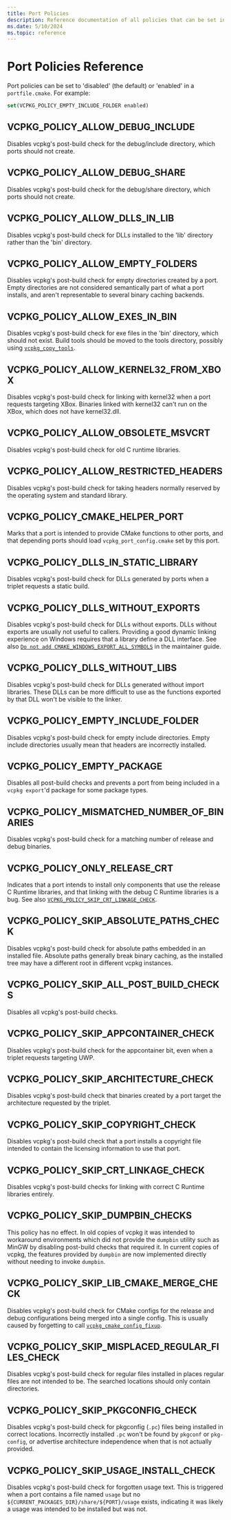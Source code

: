 ```yaml
---
title: Port Policies
description: Reference documentation of all policies that can be set in a port.
ms.date: 5/10/2024
ms.topic: reference
---
```

# Port Policies Reference

Port policies can be set to 'disabled' (the default) or 'enabled' in a `portfile.cmake`. For example:

```cmake
set(VCPKG_POLICY_EMPTY_INCLUDE_FOLDER enabled)
```

## VCPKG_POLICY_ALLOW_DEBUG_INCLUDE

Disables vcpkg's post-build check for the debug/include directory, which ports should not create.

## VCPKG_POLICY_ALLOW_DEBUG_SHARE

Disables vcpkg's post-build check for the debug/share directory, which ports should not create.

## VCPKG_POLICY_ALLOW_DLLS_IN_LIB

Disables vcpkg's post-build check for DLLs installed to the 'lib' directory rather than the 'bin' directory.

## VCPKG_POLICY_ALLOW_EMPTY_FOLDERS

Disables vcpkg's post-build check for empty directories created by a port. Empty directories are not considered semantically part of what a port installs, and aren't representable to several binary caching backends.

## VCPKG_POLICY_ALLOW_EXES_IN_BIN

Disables vcpkg's post-build check for exe files in the 'bin' directory, which should not exist. Build tools should be moved to the tools directory, possibly using [`vcpkg_copy_tools`](../maintainers/functions/vcpkg_copy_tools.md).

## VCPKG_POLICY_ALLOW_KERNEL32_FROM_XBOX

Disables vcpkg's post-build check for linking with kernel32 when a port requests targeting XBox. Binaries linked with kernel32 can't run on the XBox, which does not have kernel32.dll.

## VCPKG_POLICY_ALLOW_OBSOLETE_MSVCRT

Disables vcpkg's post-build check for old C runtime libraries.

## VCPKG_POLICY_ALLOW_RESTRICTED_HEADERS

Disables vcpkg's post-build check for taking headers normally reserved by the operating system and standard library.

## VCPKG_POLICY_CMAKE_HELPER_PORT

Marks that a port is intended to provide CMake functions to other ports, and that depending ports should load `vcpkg_port_config.cmake` set by this port.

## VCPKG_POLICY_DLLS_IN_STATIC_LIBRARY

Disables vcpkg's post-build check for DLLs generated by ports when a triplet requests a static build.

## VCPKG_POLICY_DLLS_WITHOUT_EXPORTS

Disables vcpkg's post-build check for DLLs without exports. DLLs without exports are usually not useful to callers. Providing a good dynamic linking experience on Windows requires that a library define a DLL interface. See also [`Do not add CMAKE_WINDOWS_EXPORT_ALL_SYMBOLS`](../contributing/maintainer-guide.md#do-not-add-cmake_windows_export_all_symbols) in the maintainer guide.

## VCPKG_POLICY_DLLS_WITHOUT_LIBS

Disables vcpkg's post-build check for DLLs generated without import libraries. These DLLs can be more difficult to use as the functions exported by that DLL won't be visible to the linker.

## VCPKG_POLICY_EMPTY_INCLUDE_FOLDER

Disables vcpkg's post-build check for empty include directories. Empty include directories usually mean that headers are incorrectly installed.

## VCPKG_POLICY_EMPTY_PACKAGE

Disables all post-build checks and prevents a port from being included in a `vcpkg export`'d package for some package types.

## VCPKG_POLICY_MISMATCHED_NUMBER_OF_BINARIES

Disables vcpkg's post-build check for a matching number of release and debug binaries.

## VCPKG_POLICY_ONLY_RELEASE_CRT

Indicates that a port intends to install only components that use the release C Runtime libraries, and that linking with the debug C Runtime libraries is a bug. See also [`VCPKG_POLICY_SKIP_CRT_LINKAGE_CHECK`](#vcpkg_policy_skip_crt_linkage_check).

## VCPKG_POLICY_SKIP_ABSOLUTE_PATHS_CHECK

Disables vcpkg's post-build check for absolute paths embedded in an installed file. Absolute paths generally break binary caching, as the installed tree may have a different root in different vcpkg instances.

## VCPKG_POLICY_SKIP_ALL_POST_BUILD_CHECKS

Disables all vcpkg's post-build checks.

## VCPKG_POLICY_SKIP_APPCONTAINER_CHECK

Disables vcpkg's post-build check for the appcontainer bit, even when a triplet requests targeting UWP.

## VCPKG_POLICY_SKIP_ARCHITECTURE_CHECK

Disables vcpkg's post-build check that binaries created by a port target the architecture requested by the triplet.

## VCPKG_POLICY_SKIP_COPYRIGHT_CHECK

Disables vcpkg's post-build check that a port installs a copyright file intended to contain the licensing information to use that port.

## VCPKG_POLICY_SKIP_CRT_LINKAGE_CHECK

Disables vcpkg's post-build checks for linking with correct C Runtime libraries entirely.

## VCPKG_POLICY_SKIP_DUMPBIN_CHECKS

This policy has no effect. In old copies of vcpkg it was intended to workaround environments which did not provide the `dumpbin` utility such as MinGW by disabling post-build checks that required it. In current copies of vcpkg, the features provided by `dumpbin` are now implemented directly without needing to invoke `dumpbin`.

## VCPKG_POLICY_SKIP_LIB_CMAKE_MERGE_CHECK

Disables vcpkg's post-build check for CMake configs for the release and debug configurations being merged into a single config. This is usually caused by forgetting to call [`vcpkg_cmake_config_fixup`](../maintainers/functions/vcpkg_cmake_config_fixup.md).

## VCPKG_POLICY_SKIP_MISPLACED_REGULAR_FILES_CHECK

Disables vcpkg's post-build check for regular files installed in places regular files are not intended to be. The searched locations should only contain directories.

## VCPKG_POLICY_SKIP_PKGCONFIG_CHECK

Disables vcpkg's post-build check for pkgconfig (`.pc`) files being installed in correct locations. Incorrectly installed `.pc` won't be found by `pkgconf` or `pkg-config`, or advertise architecture independence when that is not actually provided.

## VCPKG_POLICY_SKIP_USAGE_INSTALL_CHECK

Disables vcpkg's post-build check for forgotten usage text. This is triggered when a port contains a file named `usage` but no `${CURRENT_PACKAGES_DIR}/share/${PORT}/usage` exists, indicating it was likely a usage was intended to be installed but was not.
